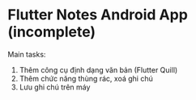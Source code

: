 # Flutter Notes Android App (incomplete)

Main tasks:

1. Thêm công cụ định dạng văn bản (Flutter Quill)
2. Thêm chức năng thùng rác, xoá ghi chú
3. Lưu ghi chú trên máy
